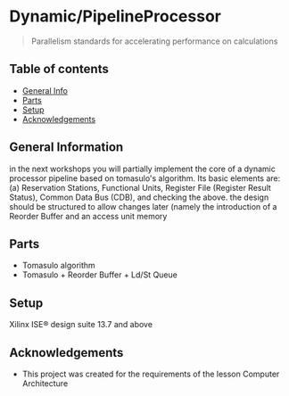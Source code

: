 # Dynamic/PipelineProcessor
>   Parallelism standards for accelerating performance on calculations



## Table of contents
* [General Info](#general-information)
* [Parts](#parts)
* [Setup](#setup)
* [Acknowledgements](#acknowledgements)


## General Information
in the next workshops you will partially implement the core of a dynamic processor
pipeline based on tomasulo's algorithm. Its basic elements are: (a)
Reservation Stations, Functional Units, Register File (Register Result Status), Common Data Bus
(CDB), and checking the above. the design should be structured to allow
changes later (namely the introduction of a Reorder Buffer and an access unit
memory







## Parts
* Tomasulo algorithm
* Tomasulo + Reorder Buffer + Ld/St Queue

## Setup
Xilinx ISE® design suite 13.7 and above

## Acknowledgements
* This project was created for the requirements of the lesson Computer Architecture

